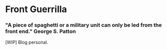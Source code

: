 # Front Guerrilla
### "A piece of spaghetti or a military unit can only be led from the front end." George S. Patton

[WIP] Blog personal.
